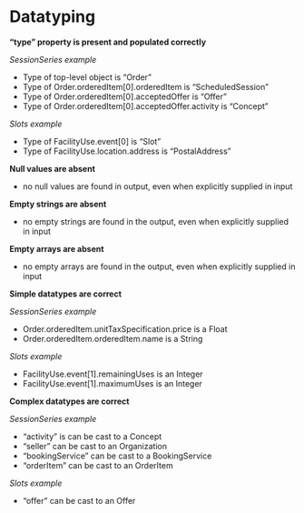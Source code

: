 
# Datatyping

**“type” property is present and populated correctly**

_SessionSeries example_

*   Type of top-level object is “Order”
*   Type of Order.orderedItem[0].orderedItem is “ScheduledSession”
*   Type of Order.orderedItem[0].acceptedOffer is “Offer”
*   Type of Order.orderedItem[0].acceptedOffer.activity is “Concept”

_Slots example_

*   Type of FacilityUse.event[0] is “Slot”
*   Type of FacilityUse.location.address is “PostalAddress”

**Null values are absent**

*   no null values are found in output, even when explicitly supplied in input

**Empty strings are absent**

*   no empty strings are found in the output, even when explicitly supplied in input

**Empty arrays are absent**

*   no empty arrays are found in the output, even when explicitly supplied in input

**Simple datatypes are correct**

_SessionSeries example_



*   Order.orderedItem.unitTaxSpecification.price is a Float
*   Order.orderedItem.orderedItem.name is a String

_Slots example_



*   FacilityUse.event[1].remainingUses is an Integer
*   FacilityUse.event[1].maximumUses is an Integer

**Complex datatypes are correct**

_SessionSeries example_



*   “activity” is can be cast to a Concept
*   “seller” can be cast to an Organization
*   “bookingService” can be cast to a BookingService
*   “orderItem” can be cast to an OrderItem

_Slots example_



*   “offer” can be cast to an Offer
